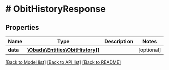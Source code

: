 # # ObitHistoryResponse

## Properties

Name | Type | Description | Notes
------------ | ------------- | ------------- | -------------
**data** | [**\Obada\Entities\ObitHistory[]**](ObitHistory.md) |  | [optional] 

[[Back to Model list]](../../README.md#documentation-for-models) [[Back to API list]](../../README.md#documentation-for-api-endpoints) [[Back to README]](../../README.md)


